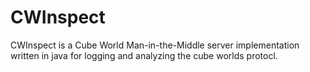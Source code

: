 CWInspect
=========

CWInspect is a Cube World Man-in-the-Middle server implementation written in java for logging and analyzing the cube worlds protocl.
